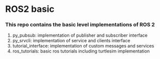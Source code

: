 # ROS2 basic

### This repo contains the basic level implementations of ROS 2

1. py_pubsub: implementation of publisher and subscriber interface
2. py_srvcli: implementation of service and clients interface
3. tutorial_interface: implementation of custom messages and services
4. ros_tutorials: basic ros tutorials including turtlesim implementation
